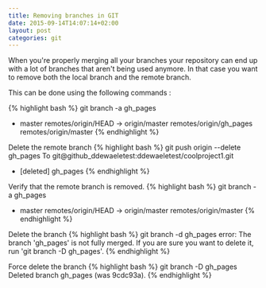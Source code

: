```yaml
---
title: Removing branches in GIT
date: 2015-09-14T14:07:14+02:00
layout: post
categories: git
---
```

When you're properly merging all your branches your repository can end up with a lot of branches that aren't being used anymore.
In that case you want to remove both the local branch and the remote branch.

This can be done using the following commands :

{% highlight bash %}
git branch -a
  gh_pages
* master
  remotes/origin/HEAD -> origin/master
  remotes/origin/gh_pages
  remotes/origin/master
{% endhighlight %}

Delete the remote branch
{% highlight bash %}
git push origin --delete gh_pages
To git@github_ddewaeletest:ddewaeletest/coolproject1.git
 - [deleted]         gh_pages
{% endhighlight %}

Verify that the remote branch is removed.
{% highlight bash %}
git branch -a
  gh_pages
* master
  remotes/origin/HEAD -> origin/master
  remotes/origin/master
{% endhighlight %}

Delete the branch
{% highlight bash %}
git branch -d gh_pages
error: The branch 'gh_pages' is not fully merged.
If you are sure you want to delete it, run 'git branch -D gh_pages'.
{% endhighlight %}

Force delete the branch
{% highlight bash %}
git branch -D gh_pages
Deleted branch gh_pages (was 9cdc93a).
{% endhighlight %}
